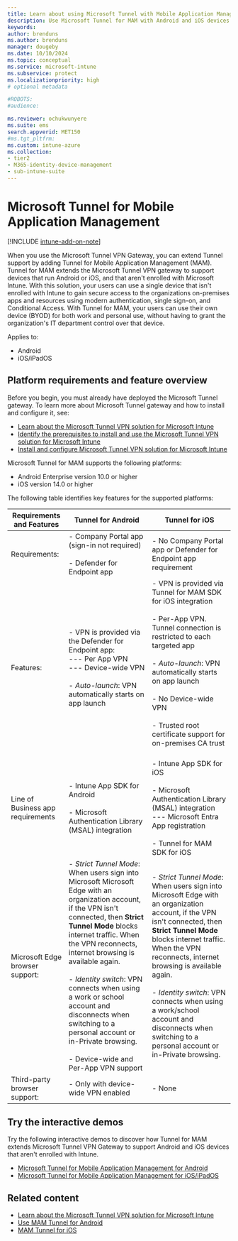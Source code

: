 ```yaml
---
title: Learn about using Microsoft Tunnel with Mobile Application Management
description: Use Microsoft Tunnel for MAM with Android and iOS devices. Tunnel for MAM expands access to your organizational resources for devices that aren't or can't enroll with Microsoft Intune.
keywords:
author: brenduns
ms.author: brenduns
manager: dougeby
ms.date: 10/10/2024
ms.topic: conceptual
ms.service: microsoft-intune
ms.subservice: protect
ms.localizationpriority: high
# optional metadata

#ROBOTS:
#audience:

ms.reviewer: ochukwunyere
ms.suite: ems
search.appverid: MET150
#ms.tgt_pltfrm:
ms.custom: intune-azure
ms.collection:
- tier2
- M365-identity-device-management
- sub-intune-suite
---
```


# Microsoft Tunnel for Mobile Application Management

[!INCLUDE [intune-add-on-note](../includes/intune-plan2-suite-note.md)]

When you use the Microsoft Tunnel VPN Gateway, you can extend Tunnel support by adding Tunnel for Mobile Application Management (MAM). Tunnel for MAM extends the Microsoft Tunnel VPN gateway to support devices that run Android or iOS, and that aren't enrolled with Microsoft Intune. With this solution, your users can use a single device that isn't enrolled with Intune to gain secure access to the organizations on-premises apps and resources using modern authentication, single sign-on, and Conditional Access. With Tunnel for MAM, your users can use their own device (BYOD) for both work and personal use, without having to grant the organization's IT department control over that device.

Applies to:

- Android
- iOS/iPadOS

## Platform requirements and feature overview

Before you begin, you must already have deployed the Microsoft Tunnel gateway. To learn more about Microsoft Tunnel gateway and how to install and configure it, see:

- [Learn about the Microsoft Tunnel VPN solution for Microsoft Intune](../protect/microsoft-tunnel-overview.md)
- [Identify the prerequisites to install and use the Microsoft Tunnel VPN solution for Microsoft Intune](../protect/microsoft-tunnel-prerequisites.md)
- [Install and configure Microsoft Tunnel VPN solution for Microsoft Intune](../protect/microsoft-tunnel-configure.md)

Microsoft Tunnel for MAM supports the following platforms:

- Android Enterprise version 10.0 or higher
- iOS version 14.0 or higher

The following table identifies key features for the supported platforms:

| Requirements and Features        |Tunnel for Android     | Tunnel for iOS           |
|------------------|-----------------------|--------------------------|
| Requirements:    | - Company Portal app (sign-in not required)</br></br> - Defender for Endpoint app     | - No Company Portal app or Defender for Endpoint app requirement   |
| Features:        | - VPN is provided via the Defender for Endpoint app: </br> --- Per App VPN </br> --- Device-wide VPN </br></br> - *Auto-launch*: VPN automatically starts on app launch   | - VPN is provided via Tunnel for MAM SDK for iOS integration </br></br> - Per-App VPN. Tunnel connection is restricted to each targeted app </br></br> - *Auto-launch*: VPN automatically starts on app launch </br></br>   -  No Device-wide VPN </br></br> - Trusted root certificate support for on-premises CA trust </br></br>  |
| Line of Business app requirements| - Intune App SDK for Android </br></br> - Microsoft Authentication Library (MSAL) integration  | - Intune App SDK for iOS  </br></br> - Microsoft Authentication Library (MSAL) integration </br> --- Microsoft Entra App registration </br></br> - Tunnel for MAM SDK for iOS    |
| Microsoft Edge browser support:| - *Strict Tunnel Mode*: When users sign into Microsoft Microsoft Edge with an organization account, if the VPN isn't connected, then **Strict Tunnel Mode** blocks internet traffic. When the VPN reconnects, internet browsing is available again. </br></br> - *Identity switch*: VPN connects when using a work or school account and disconnects when switching to a personal account or in-Private browsing. </br></br> - Device-wide and Per-App VPN support  | - *Strict Tunnel Mode*: When users sign into Microsoft Edge with an organization account, if the VPN isn't connected, then **Strict Tunnel Mode** blocks internet traffic. When the VPN reconnects, internet browsing is available again. </br></br> - *Identity switch*: VPN connects when using a work/school account and disconnects when switching to a personal account or in-Private browsing.   |
| Third-party browser support:     | - Only with device-wide VPN enabled  | - None  |

## Try the interactive demos

Try the following interactive demos to discover how Tunnel for MAM extends Microsoft Tunnel VPN Gateway to support Android and iOS devices that aren't enrolled with Intune.

- [Microsoft Tunnel for Mobile Application Management for Android]( https://regale.cloud/Microsoft/viewer/1896/microsoft-tunnel-for-mobile-application-management-for-android/index.html#/0/0)
- [Microsoft Tunnel for Mobile Application Management for iOS/iPadOS]( https://regale.cloud/Microsoft/viewer/1976/microsoft-tunnel-for-mobile-application-management-for-ios-ipados/index.html#/0/0)

## Related content

- [Learn about the Microsoft Tunnel VPN solution for Microsoft Intune](../protect/microsoft-tunnel-overview.md)
- [Use MAM Tunnel for Android](../protect/microsoft-tunnel-mam-android.md)
- [MAM Tunnel for iOS](../protect/microsoft-tunnel-mam-ios.md)
